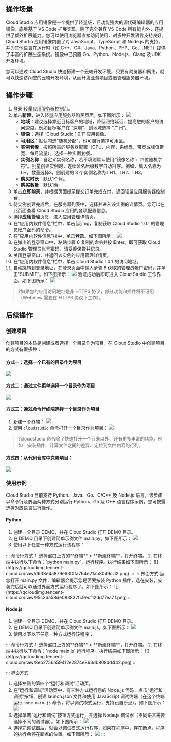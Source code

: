 ## 操作场景
Cloud Studio 应用镜像是一个提供了轻量级，且功能强大的源代码编辑器的应用镜像，底层基于 VS Code 扩展实现，除了完全兼容 VS Code 所有能力外，还提供了额外扩展能力。您可以使用浏览器直接访问使用，对多种开发语言支持良好。Cloud Studio 应用镜像内置了对 JavaScript、TypeScript 和 Node.js 的支持，并为其他语言在运行时（如 C++、C#、Java、Python、PHP、Go、.NET）提供了丰富的扩展生态系统。镜像中已预置 Go、Python、Node.js、Clang 及 JDK 开发环境。

您可以通过 Cloud Studio 快速搭建一个云端开发环境，只要有浏览器和网络，就可以快速访问您的云端开发环境，从而开发业务项目或者管理服务器环境。


## 操作步骤
1. 登录 [轻量应用服务器控制台](https://console.cloud.tencent.com/lighthouse/instance/index)。
2. 单击**新建**，进入轻量应用服务器购买页面。如下图所示：
![](https://qcloudimg.tencent-cloud.cn/raw/666d332516de4114882d9516718cb1f8.png)
	- **地域**：建议选择靠近目标客户的地域，降低网络延迟、提高您的客户的访问速度。例如目标客户在 “深圳”，则地域选择 “广州”。
	- **镜像**：选择 “Cloud Studio 1.0.1” 应用镜像。
	- **可用区**：默认勾选“随机分配”，也可自行选择可用区。
	- **实例套餐**：按照所需的服务器配置（CPU、内存、系统盘、带宽或峰值带宽、每月流量），选择一种实例套餐。
	- **实例名称**：自定义实例名称，若不填则默认使用“镜像名称 + 四位随机字符”。批量创建实例时，连续命名后缀数字自动升序。例如，填入名称为 LH，数量选择3，则创建的 3 个实例名称为 LH1、LH2、LH3。
	- **购买时长**：默认1个月。
	- **购买数量**：默认1台。
3. 单击**立即购买**，并根据页面提示提交订单完成支付，返回轻量应用服务器控制台。
4. 待实例创建完成后，在服务器列表中，选择并进入该实例的详情页。您可以在此页面查看 Cloud Studio 应用的各项配置信息。
5. 选择**应用管理**页签，进入应用管理详情页。
6. 在“应用内软件信息”栏中，单击 ![img](https://wdoc-76491.picgzc.qpic.cn/MTY4ODg1NjcyNjM3MTY2OA_127170_DXPIsukYirDJ9Hm4_1666879683?w=13&h=14)，复制获取 Cloud Studio 1.0.1 的管理员帐户密码的命令。
7. 在“应用内软件信息”栏中，单击**登录**。如下图所示：
![](https://qcloudimg.tencent-cloud.cn/raw/b2e1b14cd007e7842513d0366ee551c7.png)
8. 在弹出的登录窗口中，粘贴步骤 6 复制的命令并按 Enter。即可获取 Cloud Studio 管理员账号密码，请妥善保管并记录。
9. 关闭登录窗口，并返回该实例的应用管理详情页。
10. 在“应用内软件信息”栏中，单击 Cloud Studio 1.0.1 的访问地址。
11. 自动跳转到登录地址，在登录页面中输入步骤 8 获取的管理员帐户密码，并单击"SUBMIT"。如下图所示：
![](https://qcloudimg.tencent-cloud.cn/raw/d297adc941033b22f44174e85e0a49da.png)
验证成功后即可进入 Cloud Studio 工作界面。如下图所示：
![](https://qcloudimg.tencent-cloud.cn/raw/6f65614ae8dcb63835d665b64b56632d.png)
>?如果您的应用访问地址是非 HTTPS 协议，部分功能和插件将不可用（WebView 需要在 HTTPS 协议下工作）。



## 后续操作
### 创建项目
创建项目的本质是创建或者选择一个目录作为项目，在 Cloud Studio 中创建项目的方式有很多种：

#### 方式一：选择一个已有的目录作为项目
![](https://qcloudimg.tencent-cloud.cn/raw/2ab259921e06d7aad4c06097615a05d1.png)

#### 方式二：通过文件菜单选择一个目录作为项目
![](https://qcloudimg.tencent-cloud.cn/raw/aba42efb3e98fc26fba6fd1ed2aa935e.png)

#### 方式三：通过命令行终端选择一个目录作为项目
1. 新建一个终端：
![](https://qcloudimg.tencent-cloud.cn/raw/b3fcf5467d9d753b678018d64e26a3ba.png)
2. 使用 `cloudstudio` 命令打开一个目录作为项目：
![](https://qcloudimg.tencent-cloud.cn/raw/b05a1aeaeed1dd5ab2e2590b5dba2cfe.png)
>?cloudstudio 命令除了快速打开一个目录以外，还有更多丰富的功能，例如：安装插件、计算文件之间的差异、定位到文件内容的行列。

#### 方式四：从代码仓库中克隆项目：
![](https://qcloudimg.tencent-cloud.cn/raw/e9946f7f786cf8b2418fcf2cc48c5957.png)



### 使用示例
Cloud Studio 目前支持 Python、Java、Go、C/C++ 及 Node.js 语言。该步骤以命令行及界面两种方式分别运行 Python、Go 及 C++ 语言程序示例，您可按需选择对应语言进行操作。

#### Python

1. 创建一个目录 DEMO，并在 Cloud Studio 打开 DEMO 目录。
2. 在 DEMO 目录下创建简单示例文件 main.py。如下图所示：
![](https://qcloudimg.tencent-cloud.cn/raw/71aefbf09c1298a48021908c4f0ede8c.png)
3. 使用以下任意一种方式运行该程序：
<dx-tabs>
::: 命令行方式
1. 选择窗口上方的**终端** > **新建终端**，打开终端。
2. 在终端中执行以下命令：`python main.py`，运行程序。执行结果如下图所示：
![](https://qcloudimg.tencent-cloud.cn/raw/d938e4a879e93f0fa764e21ab8049cd2.png)
:::
::: 界面方式
当您打开 main.py 文件，编辑器会提示您是否要按装 Python 插件，选在安装，安装完后就可以通过界面方式运行程序了。如下图所示：
![](https://qcloudimg.tencent-cloud.cn/raw/95c3da58de083832fc9ecf12dd77ea7f.png)
:::
</dx-tabs>


#### Node.js

1. 创建一个目录 DEMO，并在 Cloud Studio 打开 DEMO 目录。
2. 在 DEMO 目录下创建简单示例文件 main.js。如下图所示：
![](https://qcloudimg.tencent-cloud.cn/raw/fe2c7c63e4f4ee982d219b455214cdd6.png)
3. 使用以下以下任意一种方式运行该程序：
<dx-tabs>
::: 命令行方式
1. 选择窗口上方的**终端** > **新建终端**，打开终端。
2. 在终端中执行以下命令：`node main.js` 运行程序。执行结果如下图所示：
![](https://qcloudimg.tencent-cloud.cn/raw/8eb2756a59412e2874e863db808dd442.png)
:::

::: 界面方式
1. 选择左侧的第四个“运行和调试”活动页。
2. 在“运行和调试”活动页中，有三种方式运行您的 Node.js 代码：点击“运行和调试”按钮、创建 launch.json 文件和使用 JavaScript 调试终端（在这个终端运行 `node main.js` 命令，将以调试模式运行，支持设置断点）。如下图所示：
![](https://qcloudimg.tencent-cloud.cn/raw/6de330d5d8c39d67134cd9c75e9e9598.png)
3. 选择单击“运行和调试”按钮方式运行，并选择 Node.js 调试器（不同语言需要选择不同的调试器）。如下图所示：
![](https://qcloudimg.tencent-cloud.cn/raw/f990374646f7830a06d7e734054380ef.png)
4. 选择完调试器后，就会以调试模式运行程序，如果在程序中，存在断点，程序的执行会停在断点的位置。如下图所示：
![](https://qcloudimg.tencent-cloud.cn/raw/912b5ece652e18efe1441ac90584f056.png)
:::
</dx-tabs>


  
